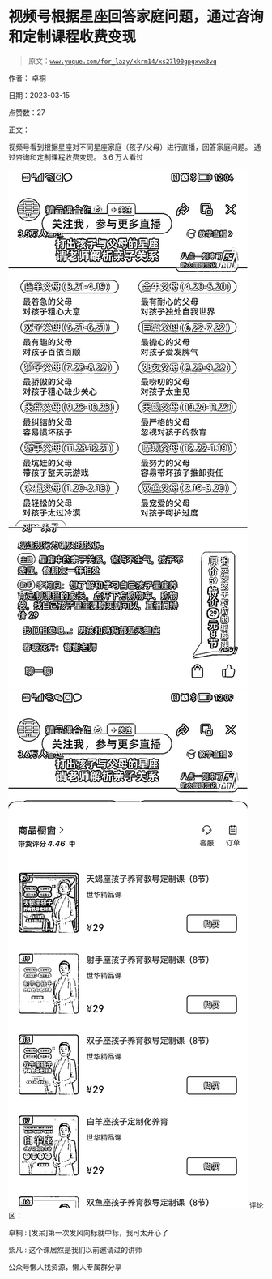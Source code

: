 # 视频号根据星座回答家庭问题，通过咨询和定制课程收费变现

> 原文：[`www.yuque.com/for_lazy/xkrm14/xs27l90gpgxvx3vq`](https://www.yuque.com/for_lazy/xkrm14/xs27l90gpgxvx3vq)



作者： 卓桐



日期：2023-03-15



点赞数：27



正文：



视频号看到根据星座对不同星座家庭（孩子/父母）进行直播，回答家庭问题。 通过咨询和定制课程收费变现。 3.6 万人看过



![](img/14759edd8667d9c99da41e901b800393.png)  <ne-p id="u75c6506c" data-lake-id="u75c6506c">![](img/bdf56f9221c234cbb1ce7e7593f72dc5.png)  <ne-p id="ua5bc0b9c" data-lake-id="ua5bc0b9c">评论区：



卓桐 : [发呆]第一次发风向标就中标，我可太开心了



紫凡 : 这个课居然是我们以前邀请过的讲师



公众号懒人找资源，懒人专属群分享

</ne-p></ne-p>